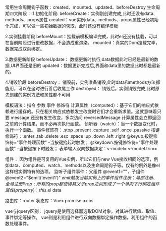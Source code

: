 
常用生命周期钩子函数：created、mounted、updated、beforeDestroy
生命周期四大阶段：
1.初始化阶段:
beforeCreate：实例刚创建完成,此时还没有data、methods、props属性
created：vue实例data、methods、props属性已经初始化完成，可以做一些初始数据的获取，此时还没有编译模板

2.实例挂载阶段
beforeMount：挂载前模板编译完成，此时el还没有挂载，可以在当前阶段进行更改数据，不会造成重渲染。
mounted：真实的Dom挂载完毕，数据完成双向绑定。

3.数据更新阶段
beforeUpdate： 数据更新时执行,data数据此时已经是最新的数据,UI界面还是旧的
updated：数据更新完成后,界面和data里的数据此时都是最新的。

4.销毁阶段
beforeDestroy： 销毁前，实例准备销毁,此时data和methods方法都能用，可以在这时进行善后收尾工作
destroyed： 销毁后，实例销毁完成,此时原先创建的实例方法和属性都不可用

模板语法：指令 参数 事件 修饰符
计算属性（computed）：基于它们的响应式依赖进行缓存的。只在相关响应式依赖发生改变时它们才会重新求值。这就意味着只要 message 还没有发生改变，多次访问 reversedMessage 计算属性会立即返回之前的计算结果，而不必再次执行函数。
侦听器（watch）：当一个数据变化时，执行一个函数。
事件修饰符：.stop .prevent .capture .self .once .passive
按键修饰符：.enter .tab .delete .esc .space .up .down .left .right
@keyup.按键修饰符="事件处理函数" -当按键抬起时触发；
@keydown.按键修饰符="事件处理函数" -当按键按下时触发；
表单输入双向数据绑定：v-model= v-model.trim=

组件：
因为组件是可复用的Vue实例，所以它们与new Vue接收相同的选项，例如data、computed、watch、methods以及生命周期钩子等。仅有的例外是像el这样根实例特有的选项。
监听子组件事件：父组件 @event1=""，子组件 @event2="$emit('event1')"    $emit触发当前实例上的事件
组件注册：局部注册、全局注册
Prop:所有的 prop 都使得其父子 prop 之间形成了一个单向下行绑定
组件属性(property )：this.$el data

路由库：router
状态库：Vuex
promise
axios

vue与jquery区别：
jquery是使用选择器选取DOM对象，对其进行赋值、取值、事件绑定等操作。
vue则是利用组件进行双向数据绑定操作数据，利用组件的函数处理事件。